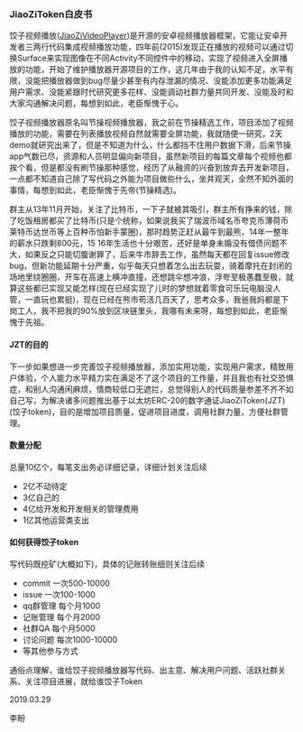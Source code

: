 ### JiaoZiToken白皮书
饺子视频播放([JiaoZiVideoPlayer](https://github.com/lipangit/JiaoZiVideoPlayer))是开源的安卓视频播放器框架，它能让安卓开发者三两行代码集成视频播放功能，四年前(2015)发现正在播放的视频可以通过切换Surface来实现图像在不同Activity不同控件中的移动，实现了视频进入全屏播放的功能，开始了维护播放器开源项目的工作，这几年由于我的认知不足，水平有限，没能把播放器做到bug尽量少甚至有内存泄漏的情况、没能添加更多功能满足用户需求、没能紧跟时代研究更多花样、没能调动社群力量共同开发、没能及时和大家沟通解决问题，每想到如此，老臣惭愧于心。

饺子视频播放器原名叫节操视频播放器，我之前在节操精选工作，项目添加了视频播放的功能，需要在列表播放视频自然就需要全屏功能，我就随便一研究，2天demo就研究出来了，但是不知道为什么，什么都挡不住用户数据下滑，后来节操app气数已尽，资源和人员明显偏向新项目，虽然新项目的每篇文章每个视频也都挨个看，但是都没有刷节操那种感觉，经历了从融资的兴奋到放弃去开发新项目，一点都不知道自己除了写代码之外能为项目做些什么，坐井观天，全然不知外面的事情，每想到如此，老臣惭愧于先帝(节操精选)。

群主从13年11月开始，关注了比特币，一下子就被其吸引，群主所有挣来的钱，除了吃饭租房都买了比特币(只是个统称，如果说我买了瑞波币域名币夸克币薄荷币莱特币达世币等上百种币怕新手蒙圈)，那时趋势正赶从最牛到最熊，14年一整年的薪水只跌剩800元，15 16年生活也十分艰苦，还好是单身未婚没有借债问题不大，如果反之只能切腹谢罪了，后来牛市辞去工作，虽然每天都在回复issue修改bug，但新功能延期十分严重，似乎每天只想着怎么出去玩耍，骑着摩托在封闭的场地里绕圈圈，开车在高速上横冲直撞，还想跳伞想冲浪，浮夸至极愚蠢至极，就算这些都已实现又能怎样(现在已经实现了儿时的梦想就着零食可乐玩电脑没人管，一直玩也累挺)，现在已经在熊市苟活几百天了，思考众多，我爸我妈都是下岗工人，我不把我的90%放到区块链里头，我哪有未来呀，每想到如此，老臣惭愧于先祖。

#### JZT的目的
下一步如果想进一步完善饺子视频播放器，添加实用功能，实现用户需求，精致用户体验，个人能力水平精力实在满足不了这个项目的工作量，并且我也有社交恐惧症，和别人沟通闲麻烦，情商较低口无遮拦，总觉得别人的代码质量参差不齐不如自己写，为解决诸多问题推出基于以太坊ERC-20的数字通证JiaoZiToken(JZT)(饺子token)，目的是增加项目质量，促进项目进度，调用社群力量，方便社群管理。

#### 数量分配
总量10亿个，每笔支出务必详细记录，详细计划关注后续
* 2亿不动待定
* 3亿自己的
* 4亿给开发和开发相关的管理费用
* 1亿其他运营类支出

#### 如何获得饺子token
写代码既挖矿(大概如下)，具体的记账转账细则关注后续
* commit        一次500-10000
* issue         一次100-1000
* qq群管理       每个月1000
* 记账管理        每个月2000
* 社群QA         每个月5000
* 讨论问题        每次1000-10000
* 等其他参与方式

通俗点理解，谁给饺子视频播放器写代码、出主意、解决用户问题、活跃社群关系、关注项目进展，就给谁饺子Token


2019.03.29

李盼
